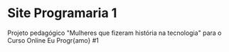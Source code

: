 # Site Programaria 1
 Projeto pedagógico "Mulheres que fizeram história na tecnologia" para o Curso Online Eu Progr{amo} #1
